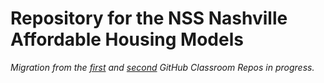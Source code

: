 # Repository for the NSS Nashville Affordable Housing Models

*Migration from the [first](https://github.com/nss-data-science-cohort-4/affordable_housing-realty_nlp) and [second](https://github.com/nss-data-science-cohort-4/affordable_housing_part_2-q5) GitHub Classroom Repos in progress.*